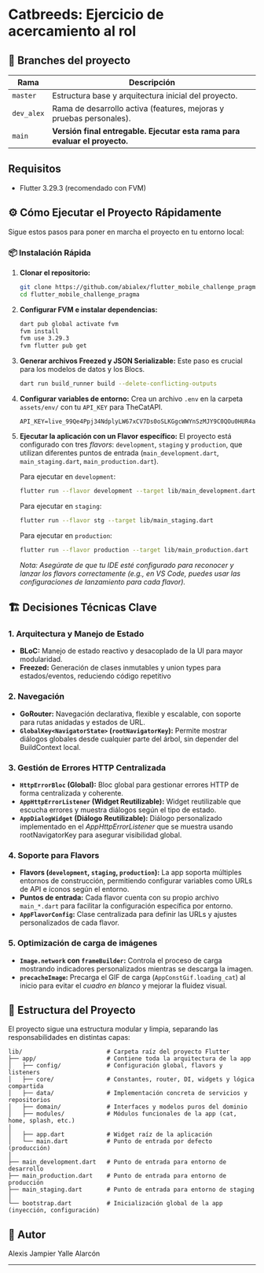 # Catbreeds: Ejercicio de acercamiento al rol

## 🌿 Branches del proyecto

| Rama       | Descripción                                                                |
| ---------- | -------------------------------------------------------------------------- |
| `master`   | Estructura base y arquitectura inicial del proyecto.                       |
| `dev_alex` | Rama de desarrollo activa (features, mejoras y pruebas personales).        |
| `main`     | **Versión final entregable. Ejecutar esta rama para evaluar el proyecto.** |

## Requisitos

- Flutter 3.29.3 (recomendado con FVM)

## ⚙️ Cómo Ejecutar el Proyecto Rápidamente

Sigue estos pasos para poner en marcha el proyecto en tu entorno local:

### 📦 Instalación Rápida

1.  **Clonar el repositorio:**
    ```bash
    git clone https://github.com/abialex/flutter_mobile_challenge_pragma.git
    cd flutter_mobile_challenge_pragma
    ```
2.  **Configurar FVM e instalar dependencias:**
    ```bash
    dart pub global activate fvm
    fvm install
    fvm use 3.29.3
    fvm flutter pub get
    ```
3.  **Generar archivos Freezed y JSON Serializable:**
    Este paso es crucial para los modelos de datos y los Blocs.
    ```bash
    dart run build_runner build --delete-conflicting-outputs
    ```
4.  **Configurar variables de entorno:**
    Crea un archivo `.env` en la carpeta `assets/env/` con tu `API_KEY` para TheCatAPI.
    ```
    API_KEY=live_99Qe4Ppj34NdplyLW67xCV7Ds0oSLKGgcWWYnSzMJY9C0QOu0HUR4azYxWkyW2nr
    ```
5.  **Ejecutar la aplicación con un Flavor específico:**
    El proyecto está configurado con tres _flavors_: `development`, `staging` y `production`, que utilizan diferentes puntos de entrada (`main_development.dart`, `main_staging.dart`, `main_production.dart`).

    Para ejecutar en `development`:

    ```bash
    flutter run --flavor development --target lib/main_development.dart
    ```

    Para ejecutar en `staging`:

    ```bash
    flutter run --flavor stg --target lib/main_staging.dart
    ```

    Para ejecutar en `production`:

    ```bash
    flutter run --flavor production --target lib/main_production.dart
    ```

    _Nota: Asegúrate de que tu IDE esté configurado para reconocer y lanzar los flavors correctamente (e.g., en VS Code, puedes usar las configuraciones de lanzamiento para cada flavor)._

## 🏗️ Decisiones Técnicas Clave

### 1. Arquitectura y Manejo de Estado

- **BLoC:** Manejo de estado reactivo y desacoplado de la UI para mayor modularidad.
- **Freezed:** Generación de clases inmutables y union types para estados/eventos, reduciendo código repetitivo

### 2. Navegación

- **GoRouter:** Navegación declarativa, flexible y escalable, con soporte para rutas anidadas y estados de URL.
- **`GlobalKey<NavigatorState>` (`rootNavigatorKey`):** Permite mostrar diálogos globales desde cualquier parte del árbol, sin depender del BuildContext local.

### 3. Gestión de Errores HTTP Centralizada

- **`HttpErrorBloc` (Global):** Bloc global para gestionar errores HTTP de forma centralizada y coherente.
- **`AppHttpErrorListener` (Widget Reutilizable):** Widget reutilizable que escucha errores y muestra diálogos según el tipo de estado.
- **`AppDialogWidget` (Diálogo Reutilizable):** Diálogo personalizado implementado en el _AppHttpErrorListener_ que se muestra usando rootNavigatorKey para asegurar visibilidad global.

### 4. Soporte para Flavors

- **Flavors (`development`, `staging`, `production`):** La app soporta múltiples entornos de construcción, permitiendo configurar variables como URLs de API e íconos según el entorno.
- **Puntos de entrada:** Cada flavor cuenta con su propio archivo `main_*.dart` para facilitar la configuración específica por entorno.
- **`AppFlavorConfig`:** Clase centralizada para definir las URLs y ajustes personalizados de cada flavor.

### 5. Optimización de carga de imágenes

- **`Image.network` con `frameBuilder`:** Controla el proceso de carga mostrando indicadores personalizados mientras se descarga la imagen.
- **`precacheImage`:** Precarga el GIF de carga (`AppConstGif.loading_cat`) al inicio para evitar el _cuadro en blanco_ y mejorar la fluidez visual.

## 📁 Estructura del Proyecto

El proyecto sigue una estructura modular y limpia, separando las responsabilidades en distintas capas:

```
lib/                        # Carpeta raíz del proyecto Flutter
├── app/                    # Contiene toda la arquitectura de la app
│   ├── config/             # Configuración global, flavors y listeners
│   ├── core/               # Constantes, router, DI, widgets y lógica compartida
│   ├── data/               # Implementación concreta de servicios y repositorios
│   ├── domain/             # Interfaces y modelos puros del dominio
│   ├── modules/            # Módulos funcionales de la app (cat, home, splash, etc.)
│
│   ├── app.dart            # Widget raíz de la aplicación
│   └── main.dart           # Punto de entrada por defecto (producción)
│
├── main_development.dart   # Punto de entrada para entorno de desarrollo
├── main_production.dart    # Punto de entrada para entorno de producción
├── main_staging.dart       # Punto de entrada para entorno de staging
│
└── bootstrap.dart          # Inicialización global de la app (inyección, configuración)
```

## 👤 Autor

Alexis Jampier Yalle Alarcón

---
